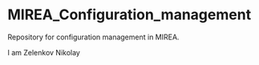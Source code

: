 # MIREA_Configuration_management
Repository for configuration management in MIREA. 

I am Zelenkov Nikolay
